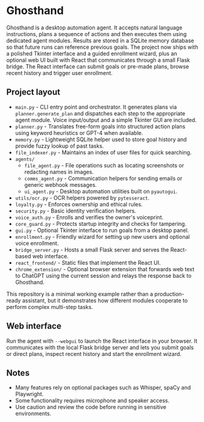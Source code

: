 # Ghosthand

Ghosthand is a desktop automation agent.  It accepts natural language instructions, plans a sequence of actions and then executes them using dedicated agent modules.  Results are stored in a SQLite memory database so that future runs can reference previous goals.
The project now ships with a polished Tkinter interface and a guided enrollment wizard, plus an optional web UI built with React that communicates through a small Flask bridge.
The React interface can submit goals or pre-made plans, browse recent history and trigger user enrollment.
## Project layout

- `main.py` - CLI entry point and orchestrator. It generates plans via `planner.generate_plan` and dispatches each step to the appropriate agent module. Voice input/output and a simple Tkinter GUI are included.
- `planner.py` - Translates free-form goals into structured action plans using keyword heuristics or GPT-4 when available.
- `memory.py` - Lightweight SQLite helper used to store goal history and provide fuzzy lookup of past tasks.
- `file_indexer.py` - Maintains an index of user files for quick searching.
- `agents/`
  - `file_agent.py` - File operations such as locating screenshots or redacting names in images.
  - `comms_agent.py` - Communication helpers for sending emails or generic webhook messages.
  - `ui_agent.py` - Desktop automation utilities built on `pyautogui`.
- `utils/ocr.py` - OCR helpers powered by `pytesseract`.
- `loyalty.py` - Enforces ownership and ethical rules.
- `security.py` - Basic identity verification helpers.
- `voice_auth.py` - Enrolls and verifies the owner's voiceprint.
- `core_guard.py` - Protects startup integrity and checks for tampering.
- `gui.py` - Optional Tkinter interface to run goals from a desktop panel.
- `enrollment.py` - Friendly wizard for setting up new users and optional voice enrollment.
- `bridge_server.py` - Hosts a small Flask server and serves the React-based web interface.
- `react_frontend/` - Static files that implement the React UI.
- `chrome_extension/` - Optional browser extension that forwards web text to ChatGPT using the current session and relays the response back to Ghosthand.

This repository is a minimal working example rather than a production-ready assistant, but it demonstrates how different modules cooperate to perform complex multi-step tasks.

## Web interface
Run the agent with `--webgui` to launch the React interface in your browser. It communicates with the local Flask bridge server and lets you submit goals or direct plans, inspect recent history and start the enrollment wizard.

## Notes
- Many features rely on optional packages such as Whisper, spaCy and Playwright.
- Some functionality requires microphone and speaker access.
- Use caution and review the code before running in sensitive environments.

